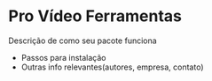# Pro Vídeo Ferramentas

Descrição de como seu pacote funciona

* Passos para instalação
* Outras info relevantes(autores, empresa, contato)
